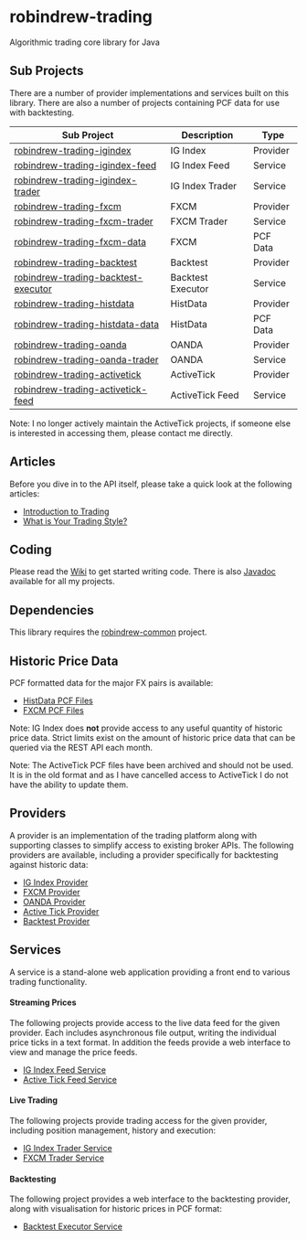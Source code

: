 # robindrew-trading
Algorithmic trading core library for Java

## Sub Projects
There are a number of provider implementations and services built on this library. There are also a number of projects containing PCF data for use with backtesting.

Sub Project | Description | Type
------------ | ------------- | -------------
[robindrew-trading-igindex](https://github.com/robindrew/robindrew-trading-igindex) | IG Index | Provider 
[robindrew-trading-igindex-feed](https://github.com/robindrew/robindrew-trading-igindex-feed) | IG Index Feed | Service
[robindrew-trading-igindex-trader](https://github.com/robindrew/robindrew-trading-igindex-trader) | IG Index Trader | Service
[robindrew-trading-fxcm](https://github.com/robindrew/robindrew-trading-fxcm) | FXCM | Provider
[robindrew-trading-fxcm-trader](https://github.com/robindrew/robindrew-trading-fxcm-trader) | FXCM Trader | Service
[robindrew-trading-fxcm-data](https://github.com/robindrew/robindrew-trading-fxcm-data) | FXCM | PCF Data
[robindrew-trading-backtest](https://github.com/robindrew/robindrew-trading-backtest) | Backtest | Provider
[robindrew-trading-backtest-executor](https://github.com/robindrew/robindrew-trading-backtest-executor) | Backtest Executor | Service
[robindrew-trading-histdata](https://github.com/robindrew/robindrew-trading-histdata) | HistData | Provider
[robindrew-trading-histdata-data](https://github.com/robindrew/robindrew-trading-histdata-data) | HistData | PCF Data
[robindrew-trading-oanda](https://github.com/robindrew/robindrew-trading-oanda) | OANDA | Provider
[robindrew-trading-oanda-trader](https://github.com/robindrew/robindrew-trading-oanda-trader) | OANDA | Service
[robindrew-trading-activetick](https://github.com/robindrew/robindrew-trading-activetick) | ActiveTick | Provider
[robindrew-trading-activetick-feed](https://github.com/robindrew/robindrew-trading-activetick-feed) | ActiveTick Feed | Service

Note: I no longer actively maintain the ActiveTick projects, if someone else is interested in accessing them, please contact me directly.

## Articles
Before you dive in to the API itself, please take a quick look at the following articles:
* [Introduction to Trading](https://github.com/robindrew/robindrew-trading/wiki/Article:-Introduction-to-Trading)
* [What is Your Trading Style?](https://github.com/robindrew/robindrew-trading/wiki/Article:-What-is-Your-Trading-Style%3F)

## Coding
Please read the [Wiki](https://github.com/robindrew/robindrew-trading/wiki) to get started writing code.
There is also [Javadoc](https://htmlpreview.github.io/?https://raw.githubusercontent.com/robindrew/robindrew-javadoc/master/docs/index.html?overview-summary.html) available for all my projects.

## Dependencies
This library requires the [robindrew-common](https://github.com/robindrew/robindrew-common) project.

## Historic Price Data
PCF formatted data for the major FX pairs is available:
* [HistData PCF Files](https://github.com/robindrew/robindrew-trading-histdata-data)
* [FXCM PCF Files](https://github.com/robindrew/robindrew-trading-fxcm-data)

Note: IG Index does **not** provide access to any useful quantity of historic price data. Strict limits exist on the amount of historic price data that can be queried via the REST API each month.

Note: The ActiveTick PCF files have been archived and should not be used. It is in the old format and as I have cancelled access to ActiveTick I do not have the ability to update them.

## Providers
A provider is an implementation of the trading platform along with supporting classes to simplify access to existing broker APIs.
The following providers are available, including a provider specifically for backtesting against historic data:
* [IG Index Provider](https://github.com/robindrew/robindrew-trading-igindex)
* [FXCM Provider](https://github.com/robindrew/robindrew-trading-fxcm)
* [OANDA Provider](https://github.com/robindrew/robindrew-trading-oanda)
* [Active Tick Provider](https://github.com/robindrew/robindrew-trading-activetick)
* [Backtest Provider](https://github.com/robindrew/robindrew-trading-backtest)


## Services
A service is a stand-alone web application providing a front end to various trading functionality.

#### Streaming Prices
The following projects provide access to the live data feed for the given provider. Each includes asynchronous file output, writing the individual price ticks in a text format. In addition the feeds provide a web interface to view and manage the price feeds.
* [IG Index Feed Service](https://github.com/robindrew/robindrew-trading-igindex-feed)
* [Active Tick Feed Service](https://github.com/robindrew/robindrew-trading-activetick-feed)

#### Live Trading
The following projects provide trading access for the given provider, including position management, history and execution:
* [IG Index Trader Service](https://github.com/robindrew/robindrew-trading-igindex-trader)
* [FXCM Trader Service](https://github.com/robindrew/robindrew-trading-fxcm-trader)

#### Backtesting
The following project provides a web interface to the backtesting provider, along with visualisation for historic prices in PCF format:
* [Backtest Executor Service](https://github.com/robindrew/robindrew-trading-backtest-executor)

